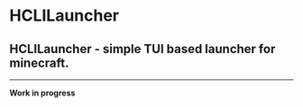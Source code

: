 # HCLILauncher 
## HCLILauncher - simple TUI based launcher for minecraft.
****
**Work in progress**